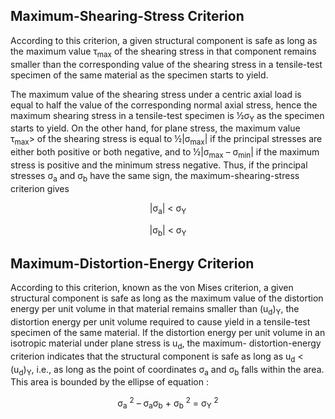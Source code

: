 
## Maximum-Shearing-Stress Criterion

According to this criterion, a given structural component is safe as long as the
maximum value τ<sub>max</sub> of the shearing stress in that component remains smaller than the
corresponding value of the shearing stress in a tensile-test specimen of the same
material as the specimen starts to yield.

The maximum value of the shearing stress under a centric axial load is equal to half
the value of the corresponding normal axial stress, hence the maximum shearing stress
in a tensile-test specimen is ½σ<sub>Y</sub> as the specimen starts to yield. On the other hand, for
plane stress, the maximum value τ<sub>max</sub>> of the shearing stress is equal to ½|σ<sub>max</sub>| if the
principal stresses are either both positive or both negative, and to ½|σ<sub>max</sub> – σ<sub>min</sub>| if the maximum stress is positive and the minimum stress negative. Thus, if the principal
stresses σ<sub>a</sub> and σ<sub>b</sub> have the same sign, the maximum-shearing-stress criterion gives

<p align = "center">|σ<sub>a</sub>| < σ<sub>Y</sub></p>       

<p align = "center">|σ<sub>b</sub>| < σ<sub>Y</sub></p>  


## Maximum-Distortion-Energy Criterion

According to this criterion, known as the von Mises criterion, a given structural component is safe as long as the maximum value of the distortion energy per unit volume in that material remains smaller than (u<sub>d</sub>)<sub>Y</sub>, the distortion energy per unit volume required to cause yield in a tensile-test specimen of the same material. If the distortion energy per unit volume in an isotropic material under plane stress is u<sub>d</sub>, the maximum- distortion-energy criterion indicates that the structural component is safe as long as u<sub>d</sub> < (u<sub>d</sub>)<sub>Y</sub>, i.e., as long as the point of coordinates σ<sub>a</sub> and σ<sub>b</sub> falls within the area. This area is bounded by the ellipse of equation :

<p align = "center">σ<sub>a</sub>
<sup>2</sup> – σ<sub>a</sub>σ<sub>b</sub> + σ<sub>b</sub>
<sup>2</sup> = σ<sub>Y</sub>
<sup>2</sup></p>
